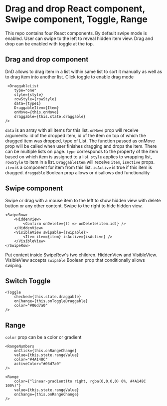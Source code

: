 # Drag and drop React component, Swipe component, Toggle, Range

This repo contains four React components. By default swipe mode is enabled. User can swipe to the left to reveal hidden item view.
Drag and drop can be enabled with toggle at the top.

## Drag and drop component

DnD allows to drag item in a list within same list to sort it manually as well as to drag item into another list.
Click toggle to enable drag mode

```
 <DraggableList
    type="one"
    style={style}
    rowStyle={rowStyle}
    data={type1}
    DraggableItem={Item}
    onMove={this.onMove}
    draggable={this.state.draggable}
/>
```

`data` is an array with all items for this list.
`onMove` prop will receive arguments: id of the dropped item, id of the item on top of which the dragged item was dropped, type of List. The function passed as onMove prop will be called when user finishes dragging and drops the item.
There can be multiple lists on page.
`type` corresponds to the property of the item based on which item is assigned to a list.
`style` applies to wrapping list, `rowStyle` to item in a list.
`DraggableItem` will receive `item`, `isActive` props.
`item` is a component for item from this list. `isActive` is true if this item is dragged.
`draggable` Boolean prop allows or disallows dnd functionality

## Swipe component

Swipe or drag with a mouse item to the left to show hidden view with delete button or any other content.
Swipe to the right to hide hidden view.

```
<SwipeRow>
    <HiddenView>
        <Confirm onDelete={() => onDelete(item.id)} />
    </HiddenView>
    <VisibleView swipable={swipable}>
        <Item item={item} isActive={isActive} />
    </VisibleView>
</SwipeRow>
```

Put content inside SwipeRow's two children. HiddenView and VisibleView.
VisibleView accepts `swipable` Boolean prop that conditionally allows swiping.

## Switch Toggle

```
<Toggle
    checked={this.state.draggable}
    onChange={this.onToggleDraggable}
    color="#06d7a0"
/>
```

## Range

`color` prop can be a color or gradient

```
<RangeNumbers
    onClick={this.onRangeChange}
    value={this.state.rangeValue}
    color="#4A148C"
    activeColor="#06d7a0"
/>
```

```
<Range
    color={"linear-gradient(to right, rgba(0,0,0,0) 0%, #4A148C 100%)"}
    value={this.state.rangeValue}
    onChange={this.onRangeChange}
/>
```
